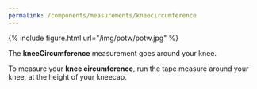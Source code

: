 ```yaml
---
permalink: /components/measurements/kneecircumference
---
```

{% include figure.html url="/img/potw/potw.jpg" %}

The **kneeCircumference** measurement goes around your knee.

To measure your **knee circumference**, run the tape measure around your knee, at the height of your kneecap.
